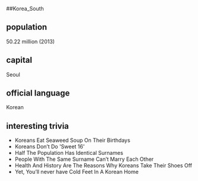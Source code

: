 ##Korea_South
## population
50.22 million (2013)

## capital
Seoul

## official language
Korean

## interesting trivia
+ Koreans Eat Seaweed Soup On Their Birthdays
+ Koreans Don’t Do 'Sweet 16'
+ Half The Population Has Identical Surnames
+ People With The Same Surname Can’t Marry Each Other
+ Health And History Are The Reasons Why Koreans Take Their Shoes Off
+ Yet, You’ll never have Cold Feet In A Korean Home
